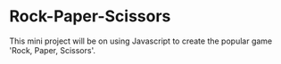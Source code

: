 # Rock-Paper-Scissors
This mini project will be on using Javascript to create the popular game 'Rock, Paper, Scissors'. 